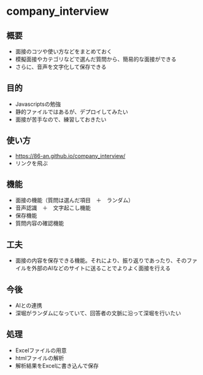 # company_interview

## 概要
- 面接のコツや使い方などをまとめておく
- 模擬面接やカテゴリなどで選んだ質問から、簡易的な面接ができる
- さらに、音声を文字化して保存できる

## 目的
- Javascriptsの勉強
- 静的ファイルではあるが、デプロイしてみたい
- 面接が苦手なので、練習しておきたい

## 使い方
- https://86-an.github.io/company_interview/
- リンクを飛ぶ


## 機能
- 面接の機能（質問は選んだ項目　＋　ランダム）
- 音声認識　＋　文字起こし機能
- 保存機能
- 質問内容の確認機能

## 工夫
- 面接の内容を保存できる機能。それにより、振り返りであったり、そのファイルを外部のAIなどのサイトに送ることでよりよく面接を行える

## 今後
- AIとの連携
- 深堀がランダムになっていて、回答者の文脈に沿って深堀を行いたい


## 処理
- Excelファイルの用意
- htmlファイルの解析
- 解析結果をExcelに書き込んで保存
